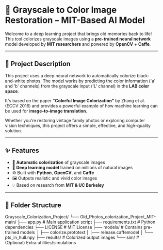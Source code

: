 # 🎨 Grayscale to Color Image Restoration – MIT-Based AI Model

Welcome to a deep learning project that brings old memories back to life! This tool colorizes grayscale images using a **pre-trained neural network** model developed by **MIT researchers** and powered by **OpenCV** + **Caffe**.

---

## 🧠 Project Description

This project uses a deep neural network to automatically colorize black-and-white photos. The model works by predicting the color information ('a' and 'b' channels) from the grayscale input ('L' channel) in the **LAB color space**. 

It's based on the paper **"Colorful Image Colorization"** by Zhang et al. (ECCV 2016) and provides a powerful example of how machine learning can be used for **image-to-image translation**.

Whether you're restoring vintage family photos or exploring computer vision techniques, this project offers a simple, effective, and high-quality solution.

---

## ✨ Features

- 🎯 **Automatic colorization** of grayscale images
- 🧪 **Deep learning model** trained on millions of natural images
- ⚙️ Built with **Python**, **OpenCV**, and **Caffe**
- 🖼️ Outputs realistic and vivid color images
- 💡 Based on research from **MIT & UC Berkeley**

---

## 📁 Folder Structure

Grayscale_Colorization_Project/
└── Old_Photos_colorization_Project_MIT-main/
├── app.py # Main application script
├── requirements.txt # Python dependencies
├── LICENSE # MIT License
├── models/ # Contains pre-trained models
│ ├── colorize.prototext
│ ├── release.caffemodel
│ └── pts_in_hull.npy
├── results/ # Colorized output images
└── sim/ # (Optional) Extra utilities/simulations

